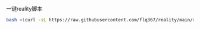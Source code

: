 一键reality脚本

```bash
bash <(curl -sL https://raw.githubusercontent.com/flq367/reality/main/r.sh)
```
